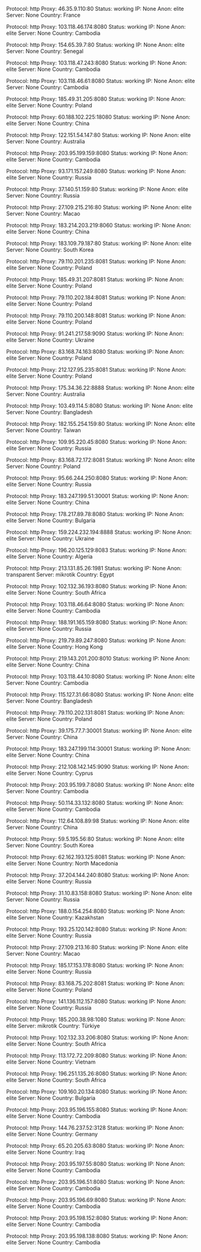 Protocol: http
Proxy: 46.35.9.110:80
Status: working
IP: None
Anon: elite
Server: None
Country: France

Protocol: http
Proxy: 103.118.46.174:8080
Status: working
IP: None
Anon: elite
Server: None
Country: Cambodia

Protocol: http
Proxy: 154.65.39.7:80
Status: working
IP: None
Anon: elite
Server: None
Country: Senegal

Protocol: http
Proxy: 103.118.47.243:8080
Status: working
IP: None
Anon: elite
Server: None
Country: Cambodia

Protocol: http
Proxy: 103.118.46.61:8080
Status: working
IP: None
Anon: elite
Server: None
Country: Cambodia

Protocol: http
Proxy: 185.49.31.205:8080
Status: working
IP: None
Anon: elite
Server: None
Country: Poland

Protocol: http
Proxy: 60.188.102.225:18080
Status: working
IP: None
Anon: elite
Server: None
Country: China

Protocol: http
Proxy: 122.151.54.147:80
Status: working
IP: None
Anon: elite
Server: None
Country: Australia

Protocol: http
Proxy: 203.95.199.159:8080
Status: working
IP: None
Anon: elite
Server: None
Country: Cambodia

Protocol: http
Proxy: 93.171.157.249:8080
Status: working
IP: None
Anon: elite
Server: None
Country: Russia

Protocol: http
Proxy: 37.140.51.159:80
Status: working
IP: None
Anon: elite
Server: None
Country: Russia

Protocol: http
Proxy: 27.109.215.216:80
Status: working
IP: None
Anon: elite
Server: None
Country: Macao

Protocol: http
Proxy: 183.214.203.219:8060
Status: working
IP: None
Anon: elite
Server: None
Country: China

Protocol: http
Proxy: 183.109.79.187:80
Status: working
IP: None
Anon: elite
Server: None
Country: South Korea

Protocol: http
Proxy: 79.110.201.235:8081
Status: working
IP: None
Anon: elite
Server: None
Country: Poland

Protocol: http
Proxy: 185.49.31.207:8081
Status: working
IP: None
Anon: elite
Server: None
Country: Poland

Protocol: http
Proxy: 79.110.202.184:8081
Status: working
IP: None
Anon: elite
Server: None
Country: Poland

Protocol: http
Proxy: 79.110.200.148:8081
Status: working
IP: None
Anon: elite
Server: None
Country: Poland

Protocol: http
Proxy: 91.241.217.58:9090
Status: working
IP: None
Anon: elite
Server: None
Country: Ukraine

Protocol: http
Proxy: 83.168.74.163:8080
Status: working
IP: None
Anon: elite
Server: None
Country: Poland

Protocol: http
Proxy: 212.127.95.235:8081
Status: working
IP: None
Anon: elite
Server: None
Country: Poland

Protocol: http
Proxy: 175.34.36.22:8888
Status: working
IP: None
Anon: elite
Server: None
Country: Australia

Protocol: http
Proxy: 103.49.114.5:8080
Status: working
IP: None
Anon: elite
Server: None
Country: Bangladesh

Protocol: http
Proxy: 182.155.254.159:80
Status: working
IP: None
Anon: elite
Server: None
Country: Taiwan

Protocol: http
Proxy: 109.95.220.45:8080
Status: working
IP: None
Anon: elite
Server: None
Country: Russia

Protocol: http
Proxy: 83.168.72.172:8081
Status: working
IP: None
Anon: elite
Server: None
Country: Poland

Protocol: http
Proxy: 95.66.244.250:8080
Status: working
IP: None
Anon: elite
Server: None
Country: Russia

Protocol: http
Proxy: 183.247.199.51:30001
Status: working
IP: None
Anon: elite
Server: None
Country: China

Protocol: http
Proxy: 178.217.89.78:8080
Status: working
IP: None
Anon: elite
Server: None
Country: Bulgaria

Protocol: http
Proxy: 159.224.232.194:8888
Status: working
IP: None
Anon: elite
Server: None
Country: Ukraine

Protocol: http
Proxy: 196.20.125.129:8083
Status: working
IP: None
Anon: elite
Server: None
Country: Algeria

Protocol: http
Proxy: 213.131.85.26:1981
Status: working
IP: None
Anon: transparent
Server: mikrotik
Country: Egypt

Protocol: http
Proxy: 102.132.36.193:8080
Status: working
IP: None
Anon: elite
Server: None
Country: South Africa

Protocol: http
Proxy: 103.118.46.64:8080
Status: working
IP: None
Anon: elite
Server: None
Country: Cambodia

Protocol: http
Proxy: 188.191.165.159:8080
Status: working
IP: None
Anon: elite
Server: None
Country: Russia

Protocol: http
Proxy: 219.79.89.247:8080
Status: working
IP: None
Anon: elite
Server: None
Country: Hong Kong

Protocol: http
Proxy: 219.143.201.200:8010
Status: working
IP: None
Anon: elite
Server: None
Country: China

Protocol: http
Proxy: 103.118.44.10:8080
Status: working
IP: None
Anon: elite
Server: None
Country: Cambodia

Protocol: http
Proxy: 115.127.31.66:8080
Status: working
IP: None
Anon: elite
Server: None
Country: Bangladesh

Protocol: http
Proxy: 79.110.202.131:8081
Status: working
IP: None
Anon: elite
Server: None
Country: Poland

Protocol: http
Proxy: 39.175.77.7:30001
Status: working
IP: None
Anon: elite
Server: None
Country: China

Protocol: http
Proxy: 183.247.199.114:30001
Status: working
IP: None
Anon: elite
Server: None
Country: China

Protocol: http
Proxy: 212.108.142.145:9090
Status: working
IP: None
Anon: elite
Server: None
Country: Cyprus

Protocol: http
Proxy: 203.95.199.7:8080
Status: working
IP: None
Anon: elite
Server: None
Country: Cambodia

Protocol: http
Proxy: 50.114.33.132:8080
Status: working
IP: None
Anon: elite
Server: None
Country: Cambodia

Protocol: http
Proxy: 112.64.108.89:98
Status: working
IP: None
Anon: elite
Server: None
Country: China

Protocol: http
Proxy: 59.5.195.56:80
Status: working
IP: None
Anon: elite
Server: None
Country: South Korea

Protocol: http
Proxy: 62.162.193.125:8081
Status: working
IP: None
Anon: elite
Server: None
Country: North Macedonia

Protocol: http
Proxy: 37.204.144.240:8080
Status: working
IP: None
Anon: elite
Server: None
Country: Russia

Protocol: http
Proxy: 31.10.83.158:8080
Status: working
IP: None
Anon: elite
Server: None
Country: Russia

Protocol: http
Proxy: 188.0.154.254:8080
Status: working
IP: None
Anon: elite
Server: None
Country: Kazakhstan

Protocol: http
Proxy: 193.25.120.142:8080
Status: working
IP: None
Anon: elite
Server: None
Country: Russia

Protocol: http
Proxy: 27.109.213.16:80
Status: working
IP: None
Anon: elite
Server: None
Country: Macao

Protocol: http
Proxy: 185.17.153.178:8080
Status: working
IP: None
Anon: elite
Server: None
Country: Russia

Protocol: http
Proxy: 83.168.75.202:8081
Status: working
IP: None
Anon: elite
Server: None
Country: Poland

Protocol: http
Proxy: 141.136.112.157:8080
Status: working
IP: None
Anon: elite
Server: None
Country: Russia

Protocol: http
Proxy: 185.200.38.98:1080
Status: working
IP: None
Anon: elite
Server: mikrotik
Country: Türkiye

Protocol: http
Proxy: 102.132.33.206:8080
Status: working
IP: None
Anon: elite
Server: None
Country: South Africa

Protocol: http
Proxy: 113.172.72.209:8080
Status: working
IP: None
Anon: elite
Server: None
Country: Vietnam

Protocol: http
Proxy: 196.251.135.26:8080
Status: working
IP: None
Anon: elite
Server: None
Country: South Africa

Protocol: http
Proxy: 109.160.20.134:8080
Status: working
IP: None
Anon: elite
Server: None
Country: Bulgaria

Protocol: http
Proxy: 203.95.196.155:8080
Status: working
IP: None
Anon: elite
Server: None
Country: Cambodia

Protocol: http
Proxy: 144.76.237.52:3128
Status: working
IP: None
Anon: elite
Server: None
Country: Germany

Protocol: http
Proxy: 65.20.205.63:8080
Status: working
IP: None
Anon: elite
Server: None
Country: Iraq

Protocol: http
Proxy: 203.95.197.55:8080
Status: working
IP: None
Anon: elite
Server: None
Country: Cambodia

Protocol: http
Proxy: 203.95.196.51:8080
Status: working
IP: None
Anon: elite
Server: None
Country: Cambodia

Protocol: http
Proxy: 203.95.196.69:8080
Status: working
IP: None
Anon: elite
Server: None
Country: Cambodia

Protocol: http
Proxy: 203.95.198.152:8080
Status: working
IP: None
Anon: elite
Server: None
Country: Cambodia

Protocol: http
Proxy: 203.95.198.138:8080
Status: working
IP: None
Anon: elite
Server: None
Country: Cambodia

